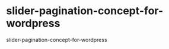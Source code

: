 slider-pagination-concept-for-wordpress
=======================================

slider-pagination-concept-for-wordpress
